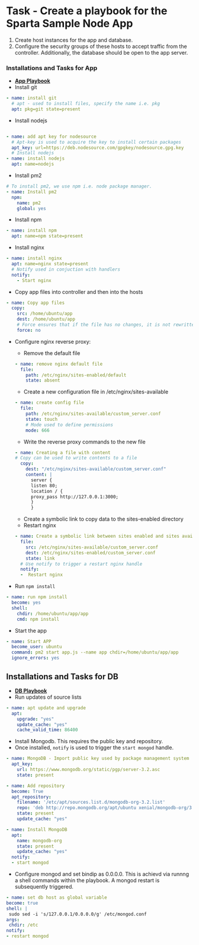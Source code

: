 # Task - Create a playbook for the Sparta Sample Node App


1. Create host instances for the app and database.
2. Configure the security groups of these hosts to accept traffic from the controller. Additionally, the database should be open to the app server.

### Installations and Tasks for App
* [**App Playbook**]()
* Install git
```YAML
- name: install git
  # apt - used to install files, specify the name i.e. pkg
  apt: pkg=git state=present
```
* Install nodejs
```YAML

- name: add apt key for nodesource
  # Apt-key is used to acquire the key to install certain packages
  apt_key: url=https://deb.nodesource.com/gpgkey/nodesource.gpg.key
  # Install nodejs
- name: install nodejs
  apt: name=nodejs
```
* Install pm2
```YAML
# To install pm2, we use npm i.e. node package manager.
- name: Install pm2
  npm:
    name: pm2
    global: yes
```
* Install npm
```YAML
- name: install npm
  apt: name=npm state=present
```
* Install nginx
```YAML
- name: install nginx
  apt: name=nginx state=present
  # Notify used in conjuction with handlers
  notify:
    - Start nginx
```
* Copy app files into controller and then into the hosts
```YAML
- name: Copy app files
  copy:
    src: /home/ubuntu/app
    dest: /home/ubuntu/app
    # Force ensures that if the file has no changes, it is not rewritten
    force: no
```
* Configure nginx reverse proxy:
  * Remove the default file
  ```YAML
  - name: remove nginx default file
    file:
      path: /etc/nginx/sites-enabled/default
      state: absent
  ```
  * Create a new configuration file in /etc/nginx/sites-available
  ```YAML
  - name: create config file
    file:
      path: /etc/nginx/sites-available/custom_server.conf
      state: touch
      # Mode used to define permissions
      mode: 666
  ```
  * Write the reverse proxy commands to the new file
  ```YAML
  - name: Creating a file with content
  # Copy can be used to write contents to a file
    copy:
      dest: "/etc/nginx/sites-available/custom_server.conf"
      content: |
        server {
        listen 80;
        location / {
        proxy_pass http://127.0.0.1:3000;
        }
        }
  ```
  * Create a symbolic link to copy data to the sites-enabled directory
  * Restart nginx
  ```YAML
  - name: Create a symbolic link between sites enabled and sites available
    file:
      src: /etc/nginx/sites-available/custom_server.conf
      dest: /etc/nginx/sites-enabled/custom_server.conf
      state: link
    # Use notify to trigger a restart nginx handle   
    notify:
    -  Restart nginx
    ```

* Run `npm install`
```YAML
- name: run npm install
  become: yes
  shell:
    chdir: /home/ubuntu/app/app
    cmd: npm install
```

* Start the app
```YAML
- name: Start APP
  become_user: ubuntu
  command: pm2 start app.js --name app chdir=/home/ubuntu/app/app
  ignore_errors: yes
```

## Installations and Tasks for DB
* [**DB Playbook**]()
* Run updates of source lists
```YAML
- name: apt update and upgrade
  apt:
    upgrade: "yes"
    update_cache: "yes"
    cache_valid_time: 86400
```

* Install Mongodb. This requires the public key and repository.
* Once installed, `notify` is used to trigger the `start mongod` handle.
```YAML
- name: MongoDB - Import public key used by package management system
  apt_key:
    url: https://www.mongodb.org/static/pgp/server-3.2.asc
    state: present

- name: Add repository
  become: True
  apt_repository:
    filename: '/etc/apt/sources.list.d/mongodb-org-3.2.list'
    repo: 'deb http://repo.mongodb.org/apt/ubuntu xenial/mongodb-org/3.2 multiverse'
    state: present
    update_cache: "yes"

- name: Install MongoDB
  apt:
    name: mongodb-org
    state: present
    update_cache: "yes"
  notify:
  - start mongod
```
* Configure mongod and set bindip as 0.0.0.0. This is achievd via runnng a shell commands within the playbook. A mongod restart is subsequently triggered.  
```YAML
- name: set db host as global variable
become: true
shell: |
 sudo sed -i 's/127.0.0.1/0.0.0.0/g' /etc/mongod.conf
args:
 chdir: /etc
notify:
- restart mongod
```

